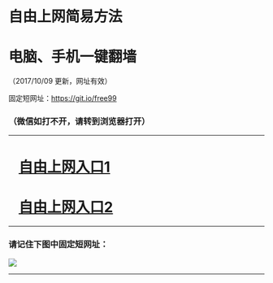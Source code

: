 ﻿# 自由上网简易方法

# 电脑、手机一键翻墙

（2017/10/09 更新，网址有效）

固定短网址：https://git.io/free99

### （微信如打不开，请转到浏览器打开）


***





# &nbsp;&nbsp; <a href="http://ft309297251.fwq-tz-1001.info/fwqtz01.html?t=100900112400 " target="_blank">自由上网入口1</a>
# &nbsp;&nbsp; <a href="http://ft575014678.fwq-tz-1002.info/fwqtz02.html?t=100900128816 " target="_blank">自由上网入口2</a>
***

### 请记住下图中固定短网址：

<img src="https://s3-us-west-2.amazonaws.com/fwq-1001/yjfq-20170905okok.png" /> 


***

